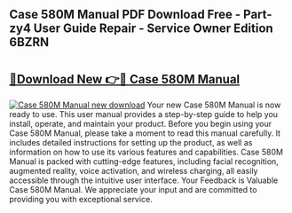 ## Case 580M Manual PDF Download Free - Part-zy4 User Guide Repair - Service Owner Edition 6BZRN

# <h2><a href="http://bc39214.oget.top/?id=Case+580M+Manual">🔗Download New 👉🔴 Case 580M Manual</a></h2>

[![Case 580M Manual new download](https://i.imgur.com/5g1atiW.png)](http://bc39214.oget.top/?id=Case+580M+Manual)
Your new Case 580M Manual is now ready to use. This user manual provides a step-by-step guide to help you install, operate, and maintain your product. Before you begin using your Case 580M Manual, please take a moment to read this manual carefully. It includes detailed instructions for setting up the product, as well as information on how to use its various features and capabilities. Case 580M Manual is packed with cutting-edge features, including facial recognition, augmented reality, voice activation, and wireless charging, all easily accessible through the intuitive user interface. Your Feedback is Valuable Case 580M Manual. We appreciate your input and are committed to providing you with exceptional service.
